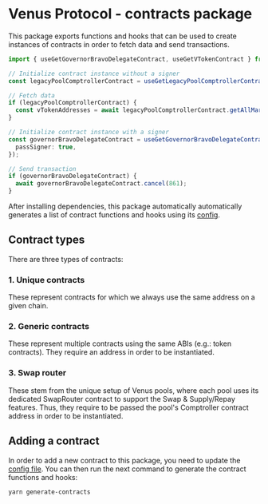 # Venus Protocol - contracts package

This package exports functions and hooks that can be used to create instances of contracts in order
to fetch data and send transactions.

```typescript
import { useGetGovernorBravoDelegateContract, useGetVTokenContract } from 'packages/contracts';

// Initialize contract instance without a signer
const legacyPoolComptrollerContract = useGetLegacyPoolComptrollerContract();

// Fetch data
if (legacyPoolComptrollerContract) {
  const vTokenAddresses = await legacyPoolComptrollerContract.getAllMarkets();
}

// Initialize contract instance with a signer
const governorBravoDelegateContract = useGetGovernorBravoDelegateContract({
  passSigner: true,
});

// Send transaction
if (governorBravoDelegateContract) {
  await governorBravoDelegateContract.cancel(861);
}
```

After installing dependencies, this package automatically automatically generates a list of contract
functions and hooks using its [config](./config/index.ts).

## Contract types

There are three types of contracts:

### 1. Unique contracts

These represent contracts for which we always use the same address on a given chain.

### 2. Generic contracts

These represent multiple contracts using the same ABIs (e.g.: token contracts). They require an
address in order to be instantiated.

### 3. Swap router

These stem from the unique setup of Venus pools, where each pool uses its dedicated SwapRouter
contract to support the Swap & Supply/Repay features. Thus, they require to be passed the pool's
Comptroller contract address in order to be instantiated.

## Adding a contract

In order to add a new contract to this package, you need to update the
[config file](./config//index.ts). You can then run the next command to generate the contract
functions and hooks:

```ssh
yarn generate-contracts
```
